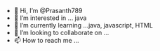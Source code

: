 - 👋 Hi, I’m @Prasanth789
- 👀 I’m interested in ... java 
- 🌱 I’m currently learning ...java, javascript, HTML
- 💞️ I’m looking to collaborate on ...
- 📫 How to reach me ...

<!---
Prasanth789/Prasanth789 is a ✨ special ✨ repository because its `README.md` (this file) appears on your GitHub profile.
You can click the Preview link to take a look at your changes.
--->
